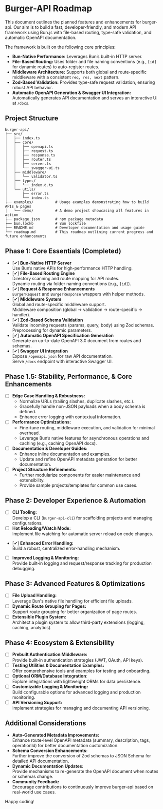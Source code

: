 # Burger-API Roadmap

This document outlines the planned features and enhancements for burger-api. Our aim is to build a fast, developer-friendly, and modern API framework using Bun.js with file-based routing, type-safe validation, and automatic OpenAPI documentation.

The framework is built on the following core principles:

- **Bun-Native Performance:** Leverages Bun’s built-in HTTP server.
- **File-Based Routing:** Uses folder and file naming conventions (e.g., `[id]` for dynamic routes) to auto-register routes.
- **Middleware Architecture:** Supports both global and route-specific middleware with a consistent `req, res, next` pattern.
- **Zod-Based Validation:** Provides type-safe request validation, ensuring robust API behavior.
- **Automatic OpenAPI Generation & Swagger UI Integration:** Automatically generates API documentation and serves an interactive UI at `/docs`.

## Project Structure

```plaintext
burger-api/
├── src/
│   ├── index.ts
│   ├── core/
│   │   ├── openapi.ts
│   │   ├── request.ts
│   │   ├── response.ts
│   │   ├── router.ts
│   │   ├── server.ts
│   │   └── swagger-ui.ts
│   ├── middleware/
│   │   └── validator.ts
│   ├── types/
│   │   └── index.d.ts
│   └── utils/
│       ├── error.ts
│       └── index.ts
├── examples/          # Usage examples demonstrating how to build APIs & pages
│   └── demo/          # A demo project showcasing all features in action
├── package.json       # npm package metadata
├── bun.lockb          # Bun lockfile
├── README.md          # Developer documentation and usage guide
└── roadmap.md         # This roadmap outlining current progress and future enhancements
```

## Phase 1: Core Essentials (Completed)

- [✔] **Bun-Native HTTP Server**  
  Use Bun’s native APIs for high-performance HTTP handling.
- [✔] **File-Based Routing Engine**  
  Directory scanning and route mapping for API routes.  
  Dynamic routing via folder naming conventions (e.g., `[id]`).
- [✔] **Request & Response Enhancements**  
  `BurgerRequest` and `BurgerResponse` wrappers with helper methods.
- [✔] **Middleware System**  
  Global and route-specific middleware support.  
  Middleware composition (global → validation → route-specific → handler).
- [✔] **Zod-Based Schema Validation**  
  Validate incoming requests (params, query, body) using Zod schemas.  
  Preprocessing for dynamic parameters.
- [✔] **Automatic OpenAPI Specification Generation**  
  Generate an up-to-date OpenAPI 3.0 document from routes and schemas.
- [✔] **Swagger UI Integration**  
  Expose `/openapi.json` for raw API documentation.  
  Serve `/docs` endpoint with interactive Swagger UI.

## Phase 1.5: Stability, Performance, & Core Enhancements

- [ ] **Edge Case Handling & Robustness:**
  - Normalize URLs (trailing slashes, duplicate slashes, etc.).
  - Gracefully handle non-JSON payloads when a body schema is defined.
  - Enhance error logging with contextual information.
- [ ] **Performance Optimizations:**
  - Fine-tune routing, middleware execution, and validation for minimal overhead.
  - Leverage Bun’s native features for asynchronous operations and caching (e.g., caching OpenAPI docs).
- [ ] **Documentation & Developer Guides:**
  - Enhance inline documentation and examples.
  - Update and refine OpenAPI metadata generation for better documentation.
- [ ] **Project Structure Refinements:**
  - Further modularize components for easier maintenance and extensibility.
  - Provide sample projects/templates for common use cases.

## Phase 2: Developer Experience & Automation

- [ ] **CLI Tooling:**  
      Develop a CLI (`burger-api-cli`) for scaffolding projects and managing configurations.
- [ ] **Hot Reloading/Watch Mode:**  
      Implement file watching for automatic server reload on code changes.
- [✔] **Enhanced Error Handling:**  
  Build a robust, centralized error-handling mechanism.
- [ ] **Improved Logging & Monitoring:**  
      Provide built-in logging and request/response tracking for production debugging.

## Phase 3: Advanced Features & Optimizations

- [ ] **File Upload Handling:**  
      Leverage Bun's native file handling for efficient file uploads.
- [ ] **Dynamic Route Grouping for Pages:**  
      Support route grouping for better organization of page routes.
- [ ] **Extensible Plugin System:**  
      Architect a plugin system to allow third-party extensions (logging, caching, analytics).

## Phase 4: Ecosystem & Extensibility

- [ ] **Prebuilt Authentication Middleware:**  
      Provide built-in authentication strategies (JWT, OAuth, API keys).
- [ ] **Testing Utilities & Documentation Examples:**  
      Offer comprehensive tools and examples for testing and onboarding.
- [ ] **Optional ORM/Database Integration:**  
      Explore integrations with lightweight ORMs for data persistence.
- [ ] **Customizable Logging & Monitoring:**  
      Build configurable options for advanced logging and production monitoring.
- [ ] **API Versioning Support:**  
      Implement strategies for managing and documenting API versioning.

## Additional Considerations

- **Auto-Generated Metadata Improvements:**  
  Enhance route-level OpenAPI metadata (summary, description, tags, operationId) for better documentation customization.
- **Schema Conversion Enhancements:**  
  Further improve the conversion of Zod schemas to JSON Schema for detailed API documentation.
- **Dynamic Documentation Updates:**  
  Provide mechanisms to re-generate the OpenAPI document when routes or schemas change.
- **Community Feedback:**  
  Encourage contributions to continuously improve burger-api based on real-world use cases.

Happy coding!
